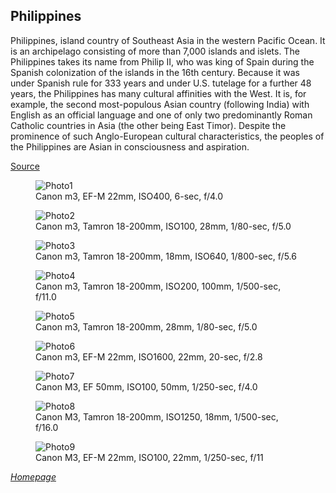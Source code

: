 ## Philippines

Philippines, island country of Southeast Asia in the western Pacific Ocean. It is an archipelago consisting of more than 7,000 islands and islets. The Philippines takes its name from Philip II, who was king of Spain during the Spanish colonization of the islands in the 16th century. Because it was under Spanish rule for 333 years and under U.S. tutelage for a further 48 years, the Philippines has many cultural affinities with the West. It is, for example, the second most-populous Asian country (following India) with English as an official language and one of only two predominantly Roman Catholic countries in Asia (the other being East Timor). Despite the prominence of such Anglo-European cultural characteristics, the peoples of the Philippines are Asian in consciousness and aspiration.

[Source](https://www.britannica.com/place/Philippines)


<link rel="stylesheet" href="/Test101/css/photo-tile.css">
<div class="gallery">
        <figure>
                <img src="/Shutter101/photos/PH/img/photo1.jpg" alt="Photo1">
                <figcaption>Canon m3, EF-M 22mm, ISO400, 6-sec, f/4.0</figcaption>
        </figure>
        <figure>
                <img src="/Shutter101/photos/PH/img/photo2.jpg" alt="Photo2">
                <figcaption>Canon m3, Tamron 18-200mm, ISO100, 28mm, 1/80-sec, f/5.0</figcaption>
        </figure>
        <figure>
                <img src="/Shutter101/photos/PH/img/photo3.jpg" alt="Photo3">
                <figcaption>Canon m3, Tamron 18-200mm, 18mm, ISO640,  1/800-sec, f/5.6</figcaption>
        </figure>
        <figure>
                <img src="/Shutter101/photos/PH/img/photo4.jpg" alt="Photo4">
                <figcaption>Canon m3, Tamron 18-200mm, ISO200, 100mm, 1/500-sec, f/11.0</figcaption>
        </figure>
        <figure>
                <img src=" /Shutter101/photos/PH/img/photo5.jpg" alt="Photo5">
                <figcaption>Canon m3, Tamron 18-200mm, 28mm, 1/80-sec, f/5.0</figcaption>
        </figure>
        <figure>
                <img src="/Shutter101/photos/PH/img/photo6.jpg" alt="Photo6">
                <figcaption>Canon m3, EF-M 22mm, ISO1600, 22mm, 20-sec, f/2.8</figcaption>
        </figure>
        <figure>
                <img src="/Shutter101/photos/PH/img/photo7.JPG" alt="Photo7">
                <figcaption>Canon M3, EF 50mm, ISO100, 50mm, 1/250-sec, f/4.0</figcaption>
        </figure> 
        <figure>
                <img src="/Shutter101/photos/PH/img/photo8.jpg" alt="Photo8">
                <figcaption>Canon M3, Tamron 18-200mm, ISO1250, 18mm, 1/500-sec, f/16.0</figcaption>
        </figure> 
        <figure>
                <img src="/Shutter101/photos/PH/img/photo9.jpg" alt="Photo9">
                <figcaption>Canon M3, EF-M 22mm, ISO100, 22mm, 1/250-sec, f/11</figcaption>
        </figure> 
</div>

*[Homepage](README.md)*
